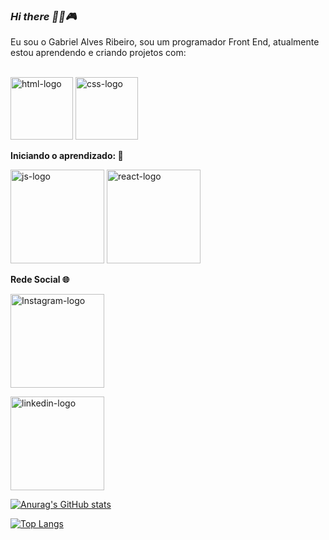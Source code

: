 ### <em> Hi there 👋:full_moon_with_face::video_game:</em>

Eu sou o Gabriel Alves Ribeiro, sou um programador Front End, atualmente estou aprendendo e criando projetos com:

<br>
<img width="100px" src="https://img.shields.io/badge/HTML5-E34F26?style=for-the-badge&logo=html5&logoColor=white" alt="html-logo">

<img width="100px" src="https://img.shields.io/badge/CSS3-1572B6?style=for-the-badge&logo=css3&logoColor=white" alt="css-logo">

<strong>Iniciando o aprendizado: :wolf:</strong>

<img width="150px" src="https://img.shields.io/badge/JavaScript-F7DF1E?style=for-the-badge&logo=javascript&logoColor=black" alt="js-logo">

<img width="150px" src="https://img.shields.io/badge/React-20232A?style=for-the-badge&logo=react&logoColor=61DAFB" alt="react-logo">

<strong>Rede Social :globe_with_meridians: </strong>

<a href="https://www.instagram.com/gabriel_griuzaki/"><img width="150px" src="https://img.shields.io/badge/instagram-E4405F?style=for-the-badge&logo=instagram&logoColor=white" alt="Instagram-logo">

<a href="https://www.linkedin.com/in/gabriel-alves-ribeiro-b7664b208/"> <img width="150px" src="https://img.shields.io/badge/LinkedIn-0077B5?style=for-the-badge&logo=linkedin&logoColor=white" alt="linkedin-logo">

![Anurag's GitHub stats](https://github-readme-stats.vercel.app/api?username=Griuzaki&sho_icons=true&theme=radical)

[![Top Langs](https://github-readme-stats.vercel.app/api/top-langs/?username=Griuzaki)](https://github.com/anuraghazra/github-readme-stats)
